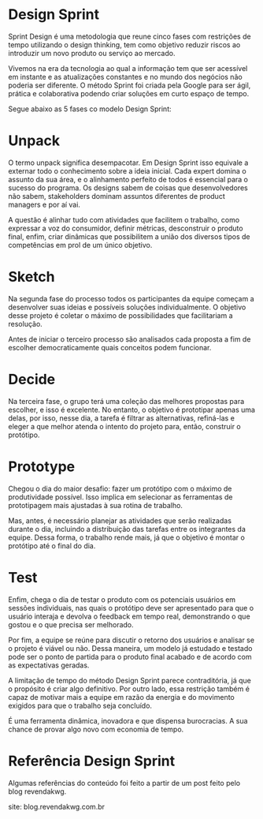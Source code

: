 # Design Sprint 

Sprint Design é uma metodologia que reune cinco fases com restrições de tempo utilizando o design thinking, tem como objetivo reduzir riscos ao introduzir um novo produto ou serviço ao mercado.

Vivemos na era da tecnologia ao qual a informação tem que ser acessível em instante e as atualizações constantes e no mundo dos negócios não poderia ser diferente. O método Sprint foi criada pela Google para ser ágil, prática e colaborativa podendo criar soluções em curto espaço de tempo.

Segue abaixo as 5 fases co modelo Design Sprint: 

# Unpack

O termo unpack significa desempacotar. Em Design Sprint isso equivale a externar todo o conhecimento sobre a ideia inicial. Cada expert domina o assunto da sua área, e o alinhamento perfeito de todos é essencial para o sucesso do programa. Os designs sabem de coisas que desenvolvedores não sabem, stakeholders dominam assuntos diferentes de product managers e por aí vai.

A questão é alinhar tudo com atividades que facilitem o trabalho, como expressar a voz do consumidor, definir métricas, desconstruir o produto final, enfim, criar dinâmicas que possibilitem a união dos diversos tipos de competências em prol de um único objetivo.

# Sketch 

Na segunda fase do processo todos os participantes da equipe começam a desenvolver suas ideias e possíveis soluções individualmente. O objetivo desse projeto é coletar o máximo de possibilidades que facilitariam a resolução.

Antes de iniciar o terceiro processo são analisados cada proposta a fim de escolher democraticamente quais conceitos podem funcionar.

# Decide

Na terceira  fase, o grupo terá uma coleção das melhores propostas para escolher, e isso é excelente. No entanto, o objetivo é prototipar apenas uma delas, por isso, nesse dia, a tarefa é filtrar as alternativas, refiná-las e eleger a que melhor atenda o intento do projeto para, então, construir o protótipo.

# Prototype

Chegou o dia do maior desafio: fazer um protótipo com o máximo de produtividade possível. Isso implica em selecionar as ferramentas de prototipagem mais ajustadas à sua rotina de trabalho.

Mas, antes, é necessário planejar as atividades que serão realizadas durante o dia, incluindo a distribuição das tarefas entre os integrantes da equipe. Dessa forma, o trabalho rende mais, já que o objetivo é montar o protótipo até o final do dia.
# Test

Enfim, chega o dia de testar o produto com os potenciais usuários em sessões individuais, nas quais o protótipo deve ser apresentado para que o usuário interaja e devolva o feedback em tempo real, demonstrando o que gostou e o que precisa ser melhorado.

Por fim, a equipe se reúne para discutir o retorno dos usuários e analisar se o projeto é viável ou não. Dessa maneira, um modelo já estudado e testado pode ser o ponto de partida para o produto final acabado e de acordo com as expectativas geradas.

A limitação de tempo do método Design Sprint parece contraditória, já que o propósito é criar algo definitivo. Por outro lado, essa restrição também é capaz de motivar mais a equipe em razão da energia e do movimento exigidos para que o trabalho seja concluído. 

É uma ferramenta dinâmica, inovadora e que dispensa burocracias. A sua chance de provar algo novo com economia de tempo.

# Referência Design Sprint

Algumas referências do conteúdo foi feito a partir de um post feito pelo blog revendakwg.

site: blog.revendakwg.com.br